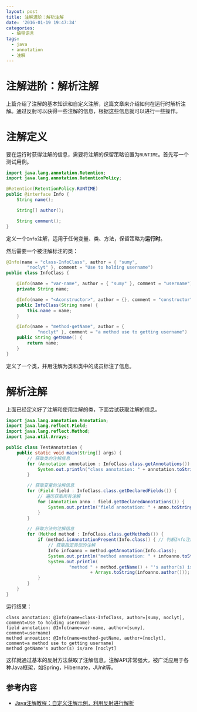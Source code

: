 ```yaml
---
layout: post
title: 注解进阶：解析注解
date: '2016-01-19 19:47:34'
categories:
  - 编程语言
tags:
  - java
  - annotation
  - 注解
---
```


# 注解进阶：解析注解

上篇介绍了注解的基本知识和自定义注解，这篇文章来介绍如何在运行时解析注解。通过反射可以获得一些注解的信息，根据这些信息就可以进行一些操作。

# 注解定义

要在运行时获得注解的信息，需要将注解的保留策略设置为`RUNTIME`。首先写一个测试用例。

```java
import java.lang.annotation.Retention;
import java.lang.annotation.RetentionPolicy;

@Retention(RetentionPolicy.RUNTIME)
public @interface Info {
    String name();

    String[] author();

    String comment();
}
```

定义一个`Info`注解，适用于任何变量、类、方法，保留策略为**运行时**。

然后需要一个被注解标注的类：

```java
@Info(name = "class-InfoClass", author = { "sumy",
        "noclyt" }, comment = "Use to holding username")
public class InfoClass {

    @Info(name = "var-name", author = { "sumy" }, comment = "username")
    private String name;

    @Info(name = "<Aconstructor>", author = {}, comment = "constructor")
    public InfoClass(String name) {
        this.name = name;
    }

    @Info(name = "method-getName", author = {
            "noclyt" }, comment = "a method use to getting username")
    public String getName() {
        return name;
    }
}
```

定义了一个类，并用注解为类和类中的成员标注了信息。

# 解析注解

上面已经定义好了注解和使用注解的类，下面尝试获取注解的信息。

```java
import java.lang.annotation.Annotation;
import java.lang.reflect.Field;
import java.lang.reflect.Method;
import java.util.Arrays;

public class TestAnnotation {
    public static void main(String[] args) {
        // 获取类的注解信息
        for (Annotation annotation : InfoClass.class.getAnnotations()) {
            System.out.println("class annotation: " + annotation.toString());
        }

        // 获取变量的注解信息
        for (Field field : InfoClass.class.getDeclaredFields()) {
            // 遍历获取所有注解
            for (Annotation anno : field.getDeclaredAnnotations()) {
                System.out.println("field annotation: " + anno.toString());
            }
        }

        // 获取方法的注解信息
        for (Method method : InfoClass.class.getMethods()) {
            if (method.isAnnotationPresent(Info.class)) { // 判断Info注解是否存在于这个方法
                // 获取指定类型的注解
                Info infoanno = method.getAnnotation(Info.class);
                System.out.println("method annoation: " + infoanno.toString());
                System.out.println(
                        "method " + method.getName() + "'s author(s) is/are "
                                + Arrays.toString(infoanno.author()));
            }
        }
    }
}
```

运行结果：

```
class annotation: @Info(name=class-InfoClass, author=[sumy, noclyt], comment=Use to holding username)
field annotation: @Info(name=var-name, author=[sumy], comment=username)
method annoation: @Info(name=method-getName, author=[noclyt], comment=a method use to getting username)
method getName's author(s) is/are [noclyt]
```

这样就通过基本的反射方法获取了注解信息。注解API非常强大，被广泛应用于各种Java框架，如Spring，Hibernate，JUnit等。

## 参考内容

+ [Java注解教程：自定义注解示例，利用反射进行解析](http://www.importnew.com/14479.html)
